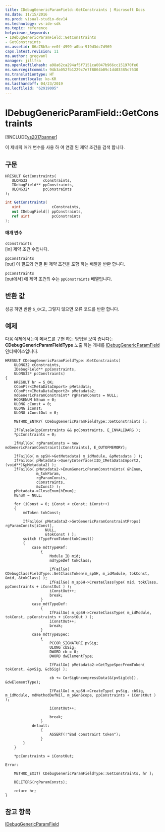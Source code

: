 ```yaml
---
title: IDebugGenericParamField::GetConstraints | Microsoft Docs
ms.date: 11/15/2016
ms.prod: visual-studio-dev14
ms.technology: vs-ide-sdk
ms.topic: reference
helpviewer_keywords:
- IDebugGenericParamField::GetConstraints
- GetConstraints
ms.assetid: 86a78b5a-ee0f-4999-a0ba-919d3dc7d969
caps.latest.revision: 11
ms.author: gregvanl
manager: jillfra
ms.openlocfilehash: a98a62ca294af5f7151ca0047b966cc151970fe6
ms.sourcegitcommit: 94b3a052fb1229c7e7f8804b09c1d403385c7630
ms.translationtype: HT
ms.contentlocale: ko-KR
ms.lasthandoff: 04/23/2019
ms.locfileid: "62919095"
---
```

# <a name="idebuggenericparamfieldgetconstraints"></a>IDebugGenericParamField::GetConstraints
[!INCLUDE[vs2017banner](../../../includes/vs2017banner.md)]

이 제네릭 매개 변수를 사용 하 여 연결 된 제약 조건을 검색 합니다.  
  
## <a name="syntax"></a>구문  
  
```cpp#  
HRESULT GetConstraints(  
   ULONG32       cConstraints,  
   IDebugField** ppConstraints,  
   ULONG32*      pcConstraints  
);  
```  
  
```csharp  
int GetConstraints(  
   uint              cConstraints,  
   out IDebugField[] ppConstraints,  
   ref uint          pcConstraints  
);  
```  
  
#### <a name="parameters"></a>매개 변수  
 `cConstraints`  
 [in] 제약 조건 수입니다.  
  
 `ppConstraints`  
 [out] 이 필드와 연결 된 제약 조건을 포함 하는 배열을 반환 합니다.  
  
 `pcConstraints`  
 [out에서] 에 제약 조건의 수는 `ppConstraints` 배열입니다.  
  
## <a name="return-value"></a>반환 값  
 성공 하면 반환 `S_OK`고, 그렇지 않으면 오류 코드를 반환 합니다.  
  
## <a name="example"></a>예제  
 다음 예제에서는이 메서드를 구현 하는 방법을 보여 줍니다는 **CDebugGenericParamFieldType** 노출 하는 개체를 [IDebugGenericParamField](../../../extensibility/debugger/reference/idebuggenericparamfield.md) 인터페이스입니다.  
  
```cpp#  
HRESULT CDebugGenericParamFieldType::GetConstraints(  
    ULONG32 cConstraints,  
    IDebugField** ppConstraints,  
    ULONG32* pcConstraints)  
{  
    HRESULT hr = S_OK;  
    CComPtr<IMetaDataImport> pMetadata;  
    CComPtr<IMetaDataImport2> pMetadata2;  
    mdGenericParamConstraint* rgParamConsts = NULL;  
    HCORENUM hEnum = 0;  
    ULONG cConst = 0;  
    ULONG iConst;  
    ULONG iConstOut = 0;  
  
    METHOD_ENTRY( CDebugGenericParamFieldType::GetConstraints );  
  
    IfFalseGo(ppConstraints && pcConstraints, E_INVALIDARG );  
    *pcConstraints = 0;  
  
    IfNullGo( rgParamConsts = new mdGenericParamConstraint[cConstraints], E_OUTOFMEMORY);  
  
    IfFailGo( m_spSH->GetMetadata( m_idModule, &pMetadata ) );  
    IfFailGo( pMetadata->QueryInterface(IID_IMetaDataImport2, (void**)&pMetadata2) );  
    IfFailGo( pMetadata2->EnumGenericParamConstraints( &hEnum,  
              m_tokParam,  
              rgParamConsts,  
              cConstraints,  
              &cConst) );  
    pMetadata->CloseEnum(hEnum);  
    hEnum = NULL;  
  
    for (iConst = 0; iConst < cConst; iConst++)  
    {  
        mdToken tokConst;  
  
        IfFailGo( pMetadata2->GetGenericParamConstraintProps( rgParamConsts[iConst],  
                  NULL,  
                  &tokConst ) );  
        switch (TypeFromToken(tokConst))  
        {  
            case mdtTypeRef:  
                {  
                    Module_ID mid;  
                    mdTypeDef tokClass;  
  
                    IfFailGo( CDebugClassFieldType::GetClassToken(m_spSH, m_idModule, tokConst, &mid, &tokClass) );  
                    IfFailGo( m_spSH->CreateClassType( mid, tokClass, ppConstraints + iConstOut ) );  
                    iConstOut++;  
                    break;  
                }  
            case mdtTypeDef:  
                {  
                    IfFailGo( m_spSH->CreateClassType( m_idModule, tokConst, ppConstraints + iConstOut ) );  
                    iConstOut++;  
                    break;  
                }  
            case mdtTypeSpec:  
                {  
                    PCCOR_SIGNATURE pvSig;  
                    ULONG cbSig;  
                    DWORD cb = 0;  
                    DWORD dwElementType;  
  
                    IfFailGo( pMetadata2->GetTypeSpecFromToken( tokConst, &pvSig, &cbSig) );  
  
                    cb += CorSigUncompressData(&(pvSig[cb]), &dwElementType);  
  
                    IfFailGo( m_spSH->CreateType( pvSig, cbSig, m_idModule, mdMethodDefNil, m_pGenScope, ppConstraints + iConstOut ) );  
  
                    iConstOut++;  
  
                    break;  
                }  
            default:  
                {  
                    ASSERT(!"Bad constraint token");  
                }  
        }  
    }  
  
    *pcConstraints = iConstOut;  
  
Error:  
  
    METHOD_EXIT( CDebugGenericParamFieldType::GetConstraints, hr );  
  
    DELETERG(rgParamConsts);  
  
    return hr;  
}  
```  
  
## <a name="see-also"></a>참고 항목  
 [IDebugGenericParamField](../../../extensibility/debugger/reference/idebuggenericparamfield.md)
